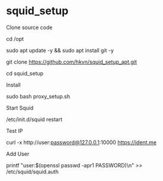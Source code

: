 # squid_setup

Clone source code

cd /opt

sudo apt update -y && sudo apt install git -y

git clone https://github.com/hkvn/squid_setup_apt.git

cd squid_setup

Install

sudo bash proxy_setup.sh

Start Squid

/etc/init.d/squid restart

Test IP

curl -x http://user:password@127.0.0.1:10000 https://ident.me

Add User

printf "user:$(openssl passwd -apr1 PASSWORD)\n" >> /etc/squid/squid.auth
